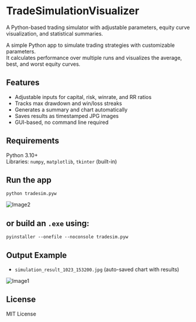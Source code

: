 # TradeSimulationVisualizer
A Python-based trading simulator with adjustable parameters, equity curve visualization, and statistical summaries.

A simple Python app to simulate trading strategies with customizable parameters.  
It calculates performance over multiple runs and visualizes the average, best, and worst equity curves.


## Features
- Adjustable inputs for capital, risk, winrate, and RR ratios  
- Tracks max drawdown and win/loss streaks  
- Generates a summary and chart automatically  
- Saves results as timestamped JPG images  
- GUI-based, no command line required


## Requirements
Python 3.10+  
Libraries: `numpy`, `matplotlib`, `tkinter` (built-in)


## Run the app
`python tradesim.pyw`

![Image2](https://github.com/user-attachments/assets/79c13cf1-f2f4-49c0-8ce1-88ec25d60530)


## or build an `.exe` using:
`pyinstaller --onefile --noconsole tradesim.pyw`


## Output Example
- `simulation_result_1023_153200.jpg` (auto-saved chart with results)

![Image1](https://github.com/user-attachments/assets/1e99c4ef-4b73-4f3c-bf34-71e199d77fd0)


## License
MIT License
